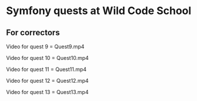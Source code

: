 # Symfony quests at Wild Code School



## For correctors
Video for quest 9 = Quest9.mp4

Video for quest 10 = Quest10.mp4

Video for quest 11 = Quest11.mp4

Video for quest 12 = Quest12.mp4

Video for quest 13 = Quest13.mp4